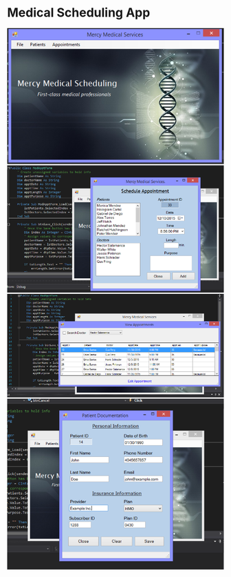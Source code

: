 # Medical Scheduling App
![Home Screen](main.png?raw=true "Home Screen")
![Appointment Schedule](ex1.png?raw=true "Appointments")
![View Listed Appointments](ex2.png?raw=true "Listed Appts")
![Add Patient](ex3.png?raw=true "Add Patients")